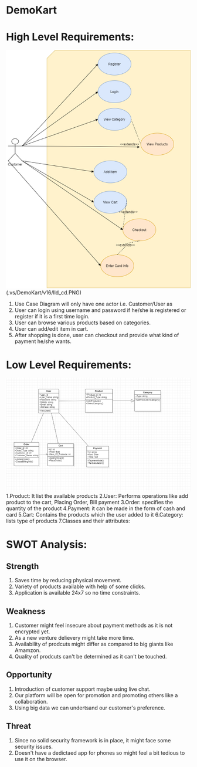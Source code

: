 # DemoKart

# High Level Requirements:
![Use Case Diagram](.vs/DemoKart/v16/UseCase_draft1.png)(.vs/DemoKart/v16/lld_cd.PNG)

  1. Use Case Diagram will only have one actor i.e. Customer/User as
  2. User can login using username and password if he/she is registered or register if it is a first time login.
  3. User can browse various products based on categories.
  4. User can add/edit item in cart.
  5. After shopping is done, user can checkout and provide what kind of payment he/she wants.

# Low Level Requirements:
![Classs Diagram](.vs/DemoKart/v16/lld_cd.PNG)
1.Product: It list the available products
2.User: Performs operations like add product to the cart, Placing Order, Bill payment
3.Order: specifies the quantity of the product
4.Payment:  it can be made in the form of cash and card
5.Cart: Contains the products which the user added to it
6.Category:  lists type of products
7.Classes and their attributes:



# SWOT Analysis:
## Strength
1. Saves time by reducing physical movement.
2. Variety of products available with help of some clicks.
3. Application is available 24x7 so no time constraints.

## Weakness
1. Customer might feel insecure about payment methods as it is not encrypted yet.
2. As a new venture delievery might take more time.
3. Availability of prodcuts might differ as compared to big giants like Amamzon.
4. Quality of prodcuts can't be determined as it can't be touched.

## Opportunity
1. Introduction of customer support maybe using live chat.
2. Our platform will be open for promotion and promoting others like a collaboration.
3. Using big data we can undertsand our customer's preference.

## Threat
1. Since no solid security framework is in place, it might face some security issues.
2. Doesn't have a dedictaed app for phones so might feel a bit tedious to use it on the browser.

